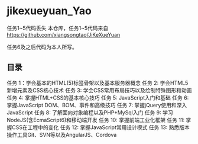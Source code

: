 # jikexueyuan_Yao
任务1~5代码丢失
本仓库，任务1~5代码来自
https://github.com/xiangsongtao/JiKeXueYuan

任务6及之后代码为本人所写。

## 目录
任务 1：学会基本的HTML(5)标签骨架以及基本服务器概念
任务 2: 学会HTML5新增元素及CSS核心技术
任务 3: 学会CSS常用布局技巧以及绘制特殊图形和动画
任务 4: 掌握HTML+CSS的基本核心技巧
任务 5: JavaScript入门和基础
任务 6: 掌握JavaScript DOM、BOM、事件和高级技巧
任务 7: 掌握jQuery使用和深入JavaScript
任务 8: 了解面向对象编程以及PHP+MySql入门
任务 9: 学习NodeJS(含EcmaScript6)和移动端开发
任务 10: 掌握前端工业化框架
任务 11: 掌握CSS在工程中的变化
任务 12: 掌握JavaScript常用设计模式
任务 13: 熟悉版本操作工具Git、SVN等以及AngularJS、Cordova



